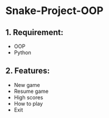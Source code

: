 # Snake-Project-OOP
## 1.	Requirement:
-	OOP
-	Python

## 2.	Features:
-	New game
-	Resume game
-	High scores
-	How to play
-	Exit
